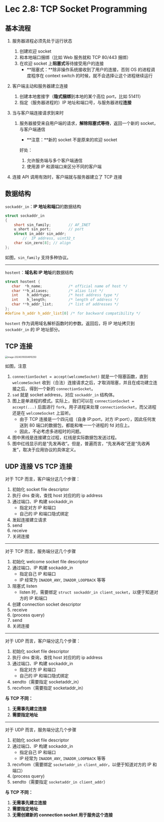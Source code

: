 # Lec 2.8: TCP Socket Programming

## 基本流程

1. 服务器进程必须先处于运行状态

    1. 创建欢迎 socket
    2. 和本地端口捆绑（比如 Web 服务就和 TCP 80/443 捆绑）
    3. 在欢迎 socket 上**阻塞式**等待接受用户的连接
        - **阻塞式：**除非操作系统接收到了用户的连接，否则 OS 的进程调度程序在 context switch 的时候，就不会选择让这个进程继续运行

2. 客户端主动和服务器建立连接

    1. 创建本地套接字（**隐式捆绑**到本地的某个高位 port，比如 51411）
    2. 指定（服务器进程的）IP 地址和端口号，与服务器进程**连接**

3. 当与客户端连接请求到来时

    1. 服务器接受来自用户端的请求，**解除阻塞式等待**，返回一个新的 socket，与客户端通信

        - **注意：**新的 socket 不是原来的欢迎 socket

        好处：

        1. 允许服务端与多个客户端通信
        2. 使用源 IP 和源端口来区分不同的客户端

4. 连接 API 调用有效时，客户端就与服务器建立了 TCP 连接

## 数据结构

`sockaddr_in`：**IP 地址和端口**的数据结构

```c
struct sockaddr_in
{
    short sin_family;        // AF_INET
    u_short sin_port;        // port
    struct in_addr sin_addr; 
        //  IP address, uint32_t
    char sin_zero[8]; // align
};
```

如图，`sin_family` 支持多种协议。

---

`hostent`：**域名和 IP 地址**的数据结构

```c
struct hostent {
   char  *h_name;            /* official name of host */
   char **h_aliases;         /* alias list */
   int    h_addrtype;        /* host address type */
   int    h_length;          /* length of address */
   char **h_addr_list;       /* list of addresses */
};
#define h_addr h_addr_list[0] /* for backward compatibility */
```

`hostent` 作为调用域名解析函数时的参数。返回后，将 IP 地址拷贝到 `sockaddr_in` 的 IP 地址部分。

## TCP 连接

<img src="https://cdn.jsdelivr.net/gh/mtdickens/mtd-images/img/202403100049906.png" alt="image-20240310004910250" style="zoom:50%;" />

如图，注意

1. `connectionSocket = accept(welcomeSocket)` 就是一个阻塞函数，直到 `welcomeSocket` 收到（合法）连接请求之后，才取消阻塞，并且在成功建立连接之后，得到一个新的 `connectionSocket`。
2. `sad` 就是 socket address，对应 `sockaddr_in` 结构体。
3. 图上是单进程的模式。实际上，我们可以在 `connectionSocket = accept(...)` 后面进行 `fork`，用子进程来处理 `connectionSocket`，而父进程还是在 `welcomeSocket` 上监听。
    - 由于 TCP 连接是一个四元组（自身 IP:port，对方 IP:port），因此任何发送到 80 端口的数据包，都能和唯一一个进程的 fd 对应上。
    - 因此，不必考虑多进程时的问题。
4. 图中黑线是连接建立过程，红线是实际数据包发送过程。
5. 图中红线显示的是“先发再收”。但是，普遍而言，“先发再收”还是“先收再发”，取决于应用协议的具体定义。

## UDP 连接 VS TCP 连接

对于 TCP 而言，客户端分这几个步骤：

1. 初始化 socket file descriptor
2. 执行 dns 查询，查找 host 对应的的 ip address
3. 通过端口、IP 构建 sockaddr_in
    - 指定对方 IP 和端口
    - 自己的 IP 和端口隐式绑定
4. 发起连接建立请求
5. send
6. receive
7. 关闭连接

---

对于 TCP 而言，服务端分这几个步骤

1. 初始化 welcome socket file descriptor
2. 通过端口、IP 构建 sockaddr_in
    - 指定自己 IP 和端口
    - IP 经常为 `INADDR_ANY`, `INADDR_LOOPBACK` 等等
3. 阻塞式 listen
    - listen 时，需要绑定 `struct sockaddr_in client_socket`，以便于知道对方的 IP 和端口
4. 创建 connection socket descriptor
5. receive
6. (process query)
7. send
8. 关闭连接

---

对于 UDP 而言，客户端分这几个步骤：

1. 初始化 socket file descriptor
2. 执行 dns 查询，查找 host 对应的的 ip address
3. 通过端口、IP 构建 sockaddr_in
    - 指定对方 IP 和端口
    - 自己的 IP 和端口隐式绑定
4. sendto（需要指定 socketaddr_in）
5. recvfrom（需要指定 socketaddr_in）

**与 TCP 不同：**

1. **无需事先建立连接**
2. **需要指定地址**

---

对于 UDP 而言，服务端分这几个步骤

1. 初始化 socket file descriptor
2. 通过端口、IP 构建 sockaddr_in
    - 指定自己 IP 和端口
    - IP 经常为 `INADDR_ANY`, `INADDR_LOOPBACK` 等等
3. recvfrom（需要绑定 `socketaddr_in client_addr`，以便于知道对方的 IP 和端口）
4. (process query)
5. sendto（需要指定 `socketaddr_in client_addr`）

**与 TCP 不同：**

1. **无需事先建立连接**
2. **需要指定地址**
3. **无需创建新的 connection socket 用于服务这个连接**
